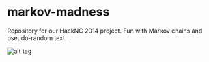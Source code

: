 markov-madness
==============

Repository for our HackNC 2014 project. Fun with Markov chains and pseudo-random text.

![alt tag](https://scontent-b.xx.fbcdn.net/hphotos-prn1/v/t35/1939260_10203355633235249_845983986_o.jpg?oh=b41b400a7e9cde9af48a1f3b2366e807&oe=531532A0)
